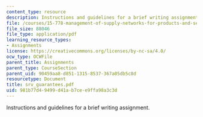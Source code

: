 ```yaml
---
content_type: resource
description: Instructions and guidelines for a brief writing assignment.
file: /courses/15-778-management-of-supply-networks-for-products-and-services-summer-2004/981b77d49499d41ab7cee9ffa98a3c3d_srv_guarantees.pdf
file_size: 88046
file_type: application/pdf
learning_resource_types:
- Assignments
license: https://creativecommons.org/licenses/by-nc-sa/4.0/
ocw_type: OCWFile
parent_title: Assignments
parent_type: CourseSection
parent_uid: 90459aa8-d851-1315-8537-367a05db5c8d
resourcetype: Document
title: srv_guarantees.pdf
uid: 981b77d4-9499-d41a-b7ce-e9ffa98a3c3d
---
```

Instructions and guidelines for a brief writing assignment.